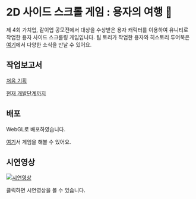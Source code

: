 # 2D 사이드 스크롤 게임 : 용자의 여행  💪
제 4회 가치업, 같이업 공모전에서 대상을 수상받은 용자 캐릭터를 이용하여 유니티로 작업한 용자 사이드 스크롤링 게임입니다.
팀 토리가 작업한 용자와 히스토리 투어북은 [여기](https://www.instagram.com/teamtory_campustownsmu/?hl=ko)에서 다양한 소식을 만날 수 있어요. 



## 작업보고서 
[처음 기획](https://www.notion.so/kimdee/Copy-of-_-_1815364_-414038abca714201ad32ab560ebe9fda)


[현재 개발단계까지](https://www.notion.so/kimdee/5d0dc72c5fde4daa93ae401c93843905)



## 배포 
WebGL로 배포하였습니다. 

[여기](https://yongja-platformer.netlify.app/)서 게임을 해볼 수 있어요. 


## 시연영상
[![시연영상](https://img.youtube.com/vi/yndI-an9NUE/0.jpg)](https://youtu.be/yndI-an9NUE)

클릭하면 시연영상을 볼 수 있습니다. 
